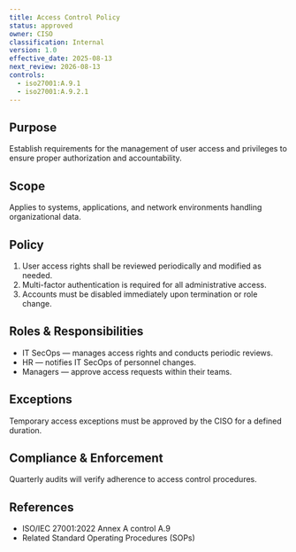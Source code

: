 ```yaml
---
title: Access Control Policy
status: approved
owner: CISO
classification: Internal
version: 1.0
effective_date: 2025-08-13
next_review: 2026-08-13
controls:
  - iso27001:A.9.1
  - iso27001:A.9.2.1
---
```


## Purpose
Establish requirements for the management of user access and privileges to ensure proper authorization and accountability.

## Scope
Applies to systems, applications, and network environments handling organizational data.

## Policy
1. User access rights shall be reviewed periodically and modified as needed.
2. Multi-factor authentication is required for all administrative access.
3. Accounts must be disabled immediately upon termination or role change.

## Roles & Responsibilities
- IT SecOps — manages access rights and conducts periodic reviews.
- HR — notifies IT SecOps of personnel changes.
- Managers — approve access requests within their teams.

## Exceptions
Temporary access exceptions must be approved by the CISO for a defined duration.

## Compliance & Enforcement
Quarterly audits will verify adherence to access control procedures.

## References
- ISO/IEC 27001:2022 Annex A control A.9
- Related Standard Operating Procedures (SOPs)